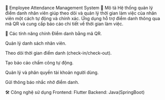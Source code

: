 💼 Employee Attendance Management System
📑 Mô tả
Hệ thống quản lý điểm danh nhân viên giúp theo dõi và quản lý thời gian làm việc của nhân viên một cách tự động và chính xác. Ứng dụng hỗ trợ điểm danh thông qua mã QR và cung cấp báo cáo chi tiết về thời gian làm việc.

🚀 Các tính năng chính
Điểm danh bằng mã QR.

Quản lý danh sách nhân viên.

Theo dõi thời gian điểm danh (check-in/check-out).

Tạo báo cáo chấm công tự động.

Quản lý và phân quyền tài khoản người dùng.

Gửi thông báo nhắc nhở điểm danh.

🛠️ Công nghệ sử dụng
Frontend: Flutter 
Backend: Java(SpringBoot)
